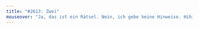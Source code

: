 ```yaml
---
title: "#2613: Zwei"
mouseover: "Ja, das ist ein Rätsel. Nein, ich gebe keine Hinweise. Hihi."
---
```

